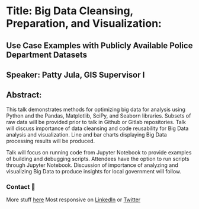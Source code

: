 # Title: Big Data Cleansing, Preparation, and Visualization:
## Use Case Examples with Publicly Available Police Department Datasets

## Speaker: Patty Jula, GIS Supervisor I

## Abstract:

This talk demonstrates methods for optimizing big data for analysis using Python and the Pandas, Matplotlib, SciPy, and Seaborn libraries. Subsets of raw data will be provided prior to talk in Github or Gitlab repositories.  Talk will discuss importance of data cleansing and code reusability for Big Data analysis and visualization. Line and bar charts displaying Big Data processing results will be produced. 

Talk will focus on running code from Jupyter Notebook to provide examples of building and debugging scripts. Attendees have the option to run scripts through Jupyter Notebook. Discussion of importance of analyzing and visualizing Big Data to produce insights for local government will follow.

### Contact :link:
More stuff [here](https://github.com/pattyjula)
Most responsive on [LinkedIn](https://www.linkedin.com/in/pattyjula/) or [Twitter](https://twitter.com/pattyjula) 
